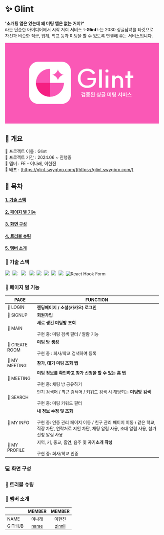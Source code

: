 # ✨ Glint

<strong>'소개팅 앱은 있는데 왜 미팅 앱은 없는 거지?'</strong><br/>
라는 단순한 아이디어에서 시작 저희 서비스 ✨<strong>Glint</strong>✨는 2030 싱글남녀를 타깃으로<br/>
자신과 비슷한 직군, 업계, 학교 등과 미팅을 할 수 있도록 연결해 주는 서비스입니다.

<img width="1200" alt="banner" src="src/assets/OG_img.svg">

## 📍 개요

🩷 프로젝트 이름 : Glint<br/>
🩷 프로젝트 기간 : 2024.06 ~ 진행중<br/>
🩷 멤버 : FE - 이나래, 이현진<br/>
🩷 배포 : [https://glint.swygbro.com/](https://glint.swygbro.com/)

## 🔖 목차

#### [1. 기술 스택](#기술-스택)

#### [2. 페이지 별 기능](#페이지-별-기능)

#### [3. 화면 구성](#-화면-구성)

#### [4. 트러블 슈팅](#트러블-슈팅)

#### [5. 멤버 소개](#멤버-소개)

### 🔧 기술 스택

<img src="https://img.shields.io/badge/React-61DAFB?style=flat-square&logo=React&logoColor=white"/>&nbsp;
<img src="https://img.shields.io/badge/TypeScript-F7DF1E?style=flat-square&logo=TypeScript&logoColor=white"/> &nbsp;
<img src="https://img.shields.io/badge/Vite-646CFF?style=flat-square&logo=Vite&logoColor=white"/> &nbsp;
<img src="https://img.shields.io/badge/Npm-2C8EBB?style=flat-square&logo=Npm&logoColor=white"/>&nbsp;
<img src="https://img.shields.io/badge/Axios-5A29E4?style=flat-square&logo=Axios&logoColor=white"/>&nbsp;
<img src="https://img.shields.io/badge/React Query-FF4154?style=flat-square&logo=React Query&logoColor=white"/>&nbsp;
<img src="https://img.shields.io/badge/Recoil-3578E6?style=flat-square&logo=Recoil&logoColor=white"/>&nbsp;
<img src="https://img.shields.io/badge/emotion-609926?style=flat-square&logoColor=white"/>&nbsp;
<img src="https://img.shields.io/badge/React%20Hook%20Form-EC5990?style=flat-square&logo=React%20Hook%20Form&logoColor=white" alt="React Hook Form"/>&nbsp;

### 📖 페이지 별 기능

| PAGE           | FUNCTION                                                                                                                                                                                   |
| -------------- | ------------------------------------------------------------------------------------------------------------------------------------------------------------------------------------------ |
| 🌟 LOGIN       | **랜딩페이지 / 소셜(카카오) 로그인**                                                                                                                                                       |
| 🌟 SIGNUP      | **회원가입**                                                                                                                                                                               |
| 🌟 MAIN        | **새로 생긴 미팅방 조회** <br/><br/> 구현 중: 미팅 검색 필터 / 알람 기능                                                                                                                   |
| 🌟 CREATE ROOM | **미팅 방 생성** <br/><br/> 구현 중 : 회사/학교 검색하여 등록                                                                                                                              |
| 🌟 MY MEETING  | **참가, 대기 미팅 조회 탭**                                                                                                                                                                |
| 🌟 MEETING     | **미팅 정보를 확인하고 참가 신청을 할 수 있는 홈 탭** <br/><br/> 구현 중: 채팅 방 공유하기                                                                                                 |
| 🌟 SEARCH      | 인기 검색어 / 최근 검색어 / 키워드 검색 시 해당되는 **미팅방 검색** <br/><br/>구현 중: 미팅 키워드 필터                                                                                    |
| 🌟 MY INFO     | **내 정보 수정 및 조회** <br/><br/> 구현 중: 인증 관리 페이지 이동 / 친구 관리 페이지 이동 / 같은 학교, 직장 차단, 연락처로 지인 차단, 채팅 알림 사용, 초대 알림 사용, 참가 신청 알림 사용 |
| 🌟 MY PROFILE  | 지역, 키, 종교, 흡연, 음주 및 **자기소개 작성** <br/><br/> 구현 중: 회사/학교 인증                                                                                                         |

### 💻 화면 구성

### 🔑 트러블 슈팅

### 💛 멤버 소개

|        |                MEMBER                 |               MEMBER                |
| ------ | :-----------------------------------: | :---------------------------------: |
| NAME   |                이나래                 |               이현진                |
| GITHUB | [narae](https://github.com/dlskfo306) | [zinnli](https://github.com/zinnli) |
